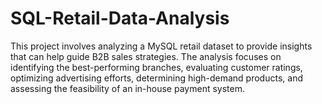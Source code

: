 # SQL-Retail-Data-Analysis
This project involves analyzing a MySQL retail dataset to provide insights that can help guide B2B sales strategies. The analysis focuses on identifying the best-performing branches, evaluating customer ratings, optimizing advertising efforts, determining high-demand products, and assessing the feasibility of an in-house payment system.
